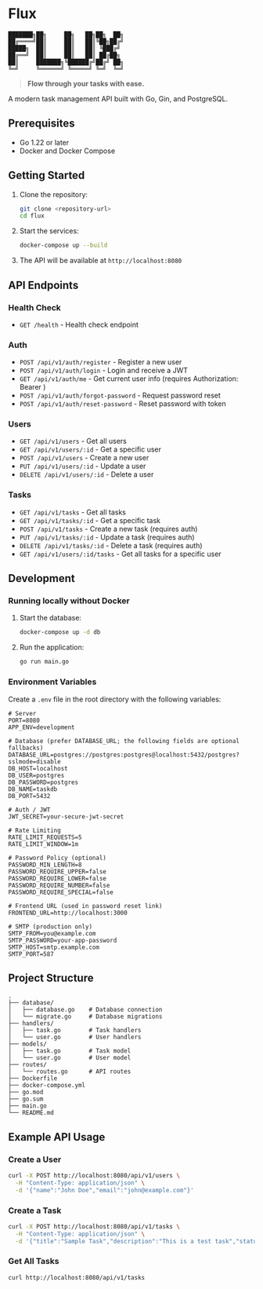 # Flux

```
███████╗██╗     ██╗   ██╗██╗  ██╗
██╔════╝██║     ██║   ██║╚██╗██╔╝
█████╗  ██║     ██║   ██║ ╚███╔╝ 
██╔══╝  ██║     ██║   ██║ ██╔██╗ 
██║     ███████╗╚██████╔╝██╔╝ ██╗
╚═╝     ╚══════╝ ╚═════╝ ╚═╝  ╚═╝
```

> **Flow through your tasks with ease.**

A modern task management API built with Go, Gin, and PostgreSQL.

## Prerequisites

- Go 1.22 or later
- Docker and Docker Compose

## Getting Started

1. Clone the repository:
   ```bash
   git clone <repository-url>
   cd flux
   ```

2. Start the services:
   ```bash
   docker-compose up --build
   ```

3. The API will be available at `http://localhost:8080`

## API Endpoints

### Health Check
- `GET /health` - Health check endpoint

### Auth
- `POST /api/v1/auth/register` - Register a new user
- `POST /api/v1/auth/login` - Login and receive a JWT
- `GET /api/v1/auth/me` - Get current user info (requires Authorization: Bearer <token>)
- `POST /api/v1/auth/forgot-password` - Request password reset
- `POST /api/v1/auth/reset-password` - Reset password with token

### Users
- `GET /api/v1/users` - Get all users
- `GET /api/v1/users/:id` - Get a specific user
- `POST /api/v1/users` - Create a new user
- `PUT /api/v1/users/:id` - Update a user
- `DELETE /api/v1/users/:id` - Delete a user

### Tasks
- `GET /api/v1/tasks` - Get all tasks
- `GET /api/v1/tasks/:id` - Get a specific task
- `POST /api/v1/tasks` - Create a new task (requires auth)
- `PUT /api/v1/tasks/:id` - Update a task (requires auth)
- `DELETE /api/v1/tasks/:id` - Delete a task (requires auth)
- `GET /api/v1/users/:id/tasks` - Get all tasks for a specific user

## Development

### Running locally without Docker

1. Start the database:
   ```bash
   docker-compose up -d db
   ```

2. Run the application:
   ```bash
   go run main.go
   ```

### Environment Variables

Create a `.env` file in the root directory with the following variables:

```
# Server
PORT=8080
APP_ENV=development

# Database (prefer DATABASE_URL; the following fields are optional fallbacks)
DATABASE_URL=postgres://postgres:postgres@localhost:5432/postgres?sslmode=disable
DB_HOST=localhost
DB_USER=postgres
DB_PASSWORD=postgres
DB_NAME=taskdb
DB_PORT=5432

# Auth / JWT
JWT_SECRET=your-secure-jwt-secret

# Rate Limiting
RATE_LIMIT_REQUESTS=5
RATE_LIMIT_WINDOW=1m

# Password Policy (optional)
PASSWORD_MIN_LENGTH=8
PASSWORD_REQUIRE_UPPER=false
PASSWORD_REQUIRE_LOWER=false
PASSWORD_REQUIRE_NUMBER=false
PASSWORD_REQUIRE_SPECIAL=false

# Frontend URL (used in password reset link)
FRONTEND_URL=http://localhost:3000

# SMTP (production only)
SMTP_FROM=you@example.com
SMTP_PASSWORD=your-app-password
SMTP_HOST=smtp.example.com
SMTP_PORT=587
```

## Project Structure

```
.
├── database/
│   ├── database.go    # Database connection
│   └── migrate.go     # Database migrations
├── handlers/
│   ├── task.go        # Task handlers
│   └── user.go        # User handlers
├── models/
│   ├── task.go        # Task model
│   └── user.go        # User model
├── routes/
│   └── routes.go      # API routes
├── Dockerfile
├── docker-compose.yml
├── go.mod
├── go.sum
├── main.go
└── README.md
```

## Example API Usage

### Create a User
```bash
curl -X POST http://localhost:8080/api/v1/users \
  -H "Content-Type: application/json" \
  -d '{"name":"John Doe","email":"john@example.com"}'
```

### Create a Task
```bash
curl -X POST http://localhost:8080/api/v1/tasks \
  -H "Content-Type: application/json" \
  -d '{"title":"Sample Task","description":"This is a test task","status":"pending","user_id":1}'
```

### Get All Tasks
```bash
curl http://localhost:8080/api/v1/tasks
```
